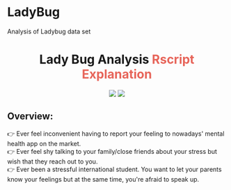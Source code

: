# LadyBug
Analysis of Ladybug data set


<h1 align="center"> Lady Bug Analysis
     <a style="color:#E7655A;"> Rscript Explanation</a>
</h1>

<p align="center">  
<a><img src="https://img.shields.io/github/stars/FitBeatDepresso?label=Organization%20Stars&style=social"></a>     
<a href="https://opensource.org/licenses/MIT"><img src="https://img.shields.io/badge/license-MIT-blue.svg"></a>
</p>


## Overview: 

👉  Ever feel inconvenient having to report your feeling to nowadays' mental health app on the market. </br>
👉  Ever feel shy talking to your family/close friends about your stress but wish that they reach out to you. </br>
👉  Ever been a stressful international student. You want to let your parents know your feelings but at the same time, you're afraid to speak up. </br>
